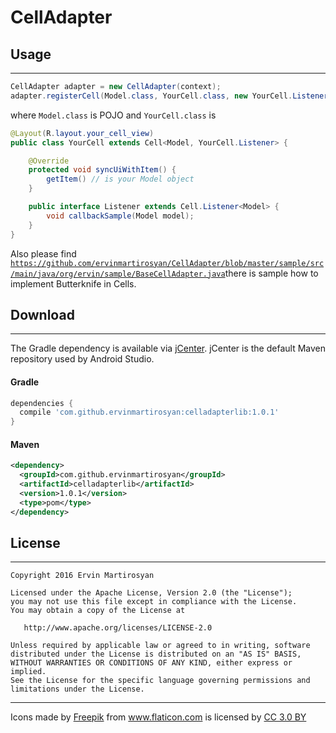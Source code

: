 # CellAdapter

## Usage
-------

```java
CellAdapter adapter = new CellAdapter(context);
adapter.registerCell(Model.class, YourCell.class, new YourCell.Listener(){});
```
where
`Model.class` is POJO and `YourCell.class` is
```java
@Layout(R.layout.your_cell_view)
public class YourCell extends Cell<Model, YourCell.Listener> {

 	@Override
	protected void syncUiWithItem() {
		getItem() // is your Model object
	}

	public interface Listener extends Cell.Listener<Model> {
		void callbackSample(Model model);
	}
}
```
Also please find 
[`https://github.com/ervinmartirosyan/CellAdapter/blob/master/sample/src/main/java/org/ervin/sample/BaseCellAdapter.java`](CellAdapter/sample/src/main/java/org/ervin/sample/BaseCell.java)there is sample how to implement Butterknife in Cells.

## Download
-------

The Gradle dependency is available via [jCenter](https://bintray.com/ervin/CellAdapter/celladapterlib).
jCenter is the default Maven repository used by Android Studio.

#### Gradle
```groovy
dependencies {
  compile 'com.github.ervinmartirosyan:celladapterlib:1.0.1'
}
```

#### Maven
```xml
<dependency>
  <groupId>com.github.ervinmartirosyan</groupId>
  <artifactId>celladapterlib</artifactId>
  <version>1.0.1</version>
  <type>pom</type>
</dependency>
```

## License
-------

    Copyright 2016 Ervin Martirosyan

    Licensed under the Apache License, Version 2.0 (the "License");
    you may not use this file except in compliance with the License.
    You may obtain a copy of the License at

       http://www.apache.org/licenses/LICENSE-2.0

    Unless required by applicable law or agreed to in writing, software
    distributed under the License is distributed on an "AS IS" BASIS,
    WITHOUT WARRANTIES OR CONDITIONS OF ANY KIND, either express or implied.
    See the License for the specific language governing permissions and
    limitations under the License.

-------

<div>Icons made by <a href="http://www.freepik.com" title="Freepik">Freepik</a> from <a href="http://www.flaticon.com" title="Flaticon">www.flaticon.com</a> is licensed by <a href="http://creativecommons.org/licenses/by/3.0/" title="Creative Commons BY 3.0" target="_blank">CC 3.0 BY</a></div>
